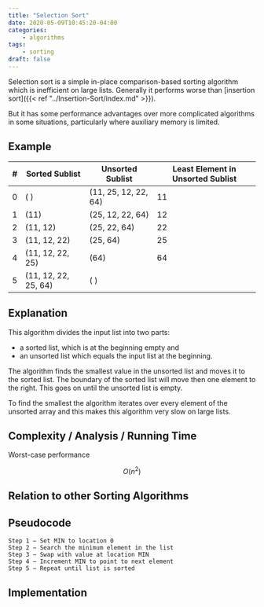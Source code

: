 ```yaml
---
title: "Selection Sort"
date: 2020-05-09T10:45:20-04:00
categories:
    - algorithms
tags:
    - sorting
draft: false
---
```


Selection sort is a simple in-place comparison-based sorting algorithm which is inefficient on large lists. Generally it performs worse than [insertion sort]({{< ref "../Insertion-Sort/index.md" >}}).

But it has some performance advantages over more complicated algorithms in some situations, particularly where auxiliary memory is limited.

## Example

| # | Sorted Sublist       | Unsorted Sublist     | Least Element in Unsorted Sublist |
|---|----------------------|----------------------|-----------------------------------|
| 0 | ( )                  | (11, 25, 12, 22, 64) | 11                                |
| 1 | (11)                 | (25, 12, 22, 64)     | 12                                |
| 2 | (11, 12)             | (25, 22, 64)         | 22                                |
| 3 | (11, 12, 22)         | (25, 64)             | 25                                |
| 4 | (11, 12, 22, 25)     | (64)                 | 64                                |
| 5 | (11, 12, 22, 25, 64) | ( )                  |                                   |

## Explanation

This algorithm divides the input list into two parts:

- a sorted list, which is at the beginning empty and
- an unsorted list which equals the input list at the beginning.

The algorithm finds the smallest value in the unsorted list and moves it to the sorted list. The boundary of the sorted list will move then one element to the right. This goes on until the unsorted list is empty.

To find the smallest the algorithm iterates over every element of the unsorted array and this makes this algorithm very slow on large lists.

## Complexity / Analysis / Running Time

Worst-case performance

$$ 
O(n^2)
$$

## Relation to other Sorting Algorithms

## Pseudocode

```plaintext
Step 1 − Set MIN to location 0
Step 2 − Search the minimum element in the list
Step 3 − Swap with value at location MIN
Step 4 − Increment MIN to point to next element
Step 5 − Repeat until list is sorted
```

## Implementation
